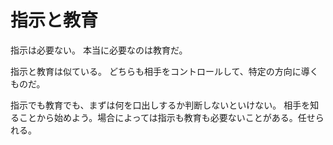 # 指示と教育

指示は必要ない。
本当に必要なのは教育だ。

指示と教育は似ている。
どちらも相手をコントロールして、特定の方向に導くものだ。

指示でも教育でも、まずは何を口出しするか判断しないといけない。
相手を知ることから始めよう。場合によっては指示も教育も必要ないことがある。任せられる。
